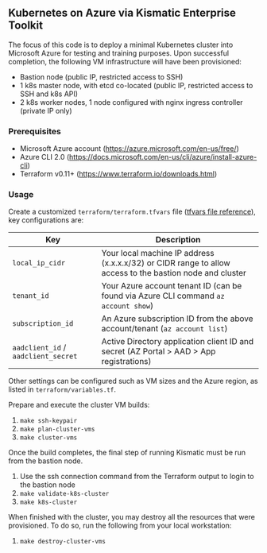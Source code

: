 ## Kubernetes on Azure via Kismatic Enterprise Toolkit
The focus of this code is to deploy a minimal Kubernetes cluster into Microsoft Azure for testing and training purposes.
Upon successful completion, the following VM infrastructure will have been provisioned:
  * Bastion node (public IP, restricted access to SSH)
  * 1 k8s master node, with etcd co-located (public IP, restricted access to SSH and k8s API)
  * 2 k8s worker nodes, 1 node configured with nginx ingress controller (private IP only)

### Prerequisites
* Microsoft Azure account (https://azure.microsoft.com/en-us/free/)
* Azure CLI 2.0 (https://docs.microsoft.com/en-us/cli/azure/install-azure-cli)
* Terraform v0.11+ (https://www.terraform.io/downloads.html)

### Usage
Create a customized `terraform/terraform.tfvars` file ([tfvars file reference](https://www.terraform.io/intro/getting-started/variables.html#from-a-file)), key configurations are:

| Key               | Description       |
| ----------------- | ----------------- |
| `local_ip_cidr`   | Your local machine IP address (x.x.x.x/32) or CIDR range to allow access to the bastion node and cluster |
| `tenant_id`       | Your Azure account tenant ID (can be found via Azure CLI command `az account show`) |
| `subscription_id` | An Azure subscription ID from the above account/tenant (`az account list`) |
| `aadclient_id` / `aadclient_secret` | Active Directory application client ID and secret (AZ Portal > AAD > App registrations)|

Other settings can be configured such as VM sizes and the Azure region, as listed in `terraform/variables.tf`.

Prepare and execute the cluster VM builds:
  1. `make ssh-keypair`
  1. `make plan-cluster-vms`
  1. `make cluster-vms`

Once the build completes, the final step of running Kismatic must be run from the bastion node.
  1. Use the ssh connection command from the Terraform output to login to the bastion node
  1. `make validate-k8s-cluster`
  1. `make k8s-cluster`

When finished with the cluster, you may destroy all the resources that were provisioned. To do so, run the following from your local workstation:
  1. `make destroy-cluster-vms`
